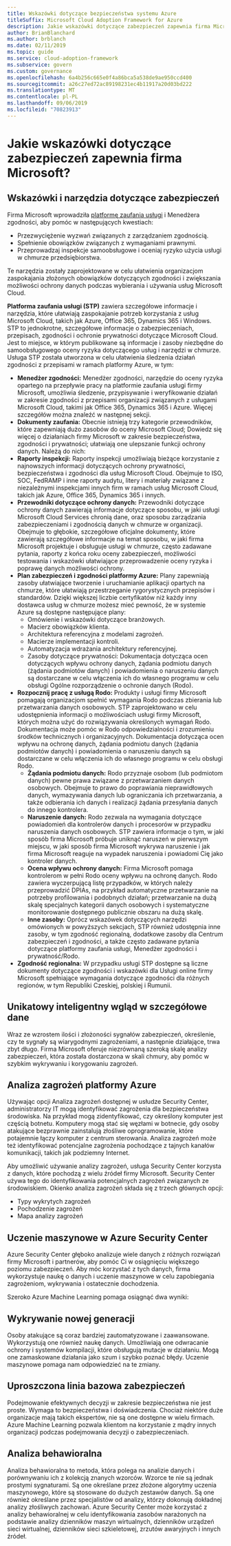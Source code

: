 ```yaml
---
title: Wskazówki dotyczące bezpieczeństwa systemu Azure
titleSuffix: Microsoft Cloud Adoption Framework for Azure
description: Jakie wskazówki dotyczące zabezpieczeń zapewnia firma Microsoft?
author: BrianBlanchard
ms.author: brblanch
ms.date: 02/11/2019
ms.topic: guide
ms.service: cloud-adoption-framework
ms.subservice: govern
ms.custom: governance
ms.openlocfilehash: 6a4b256c665e0f4a86bca5a538de9ae950ccd400
ms.sourcegitcommit: a26c27ed72ac89198231ec4b11917a20d03bd222
ms.translationtype: MT
ms.contentlocale: pl-PL
ms.lasthandoff: 09/06/2019
ms.locfileid: "70823913"
---
```

<!-- markdownlint-disable MD026 -->

# <a name="what-security-guidance-does-microsoft-provide"></a>Jakie wskazówki dotyczące zabezpieczeń zapewnia firma Microsoft?

## <a name="security-guidance-and-tools"></a>Wskazówki i narzędzia dotyczące zabezpieczeń

Firma Microsoft wprowadziła [platformę zaufania usługi](https://servicetrust.microsoft.com) i Menedżera zgodności, aby pomóc w następujących kwestiach:

- Przezwyciężenie wyzwań związanych z zarządzaniem zgodnością.
- Spełnienie obowiązków związanych z wymaganiami prawnymi.
- Przeprowadzaj inspekcje samoobsługowe i oceniaj ryzyko użycia usługi w chmurze przedsiębiorstwa.

Te narzędzia zostały zaprojektowane w celu ułatwienia organizacjom zaspokajania złożonych obowiązków dotyczących zgodności i zwiększania możliwości ochrony danych podczas wybierania i używania usług Microsoft Cloud.

**Platforma zaufania usługi (STP)** zawiera szczegółowe informacje i narzędzia, które ułatwiają zaspokajanie potrzeb korzystania z usług Microsoft Cloud, takich jak Azure, Office 365, Dynamics 365 i Windows. STP to jednokrotne, szczegółowe informacje o zabezpieczeniach, przepisach, zgodności i ochronie prywatności dotyczące Microsoft Cloud. Jest to miejsce, w którym publikowane są informacje i zasoby niezbędne do samoobsługowego oceny ryzyka dotyczącego usług i narzędzi w chmurze. Usługa STP została utworzona w celu ułatwienia śledzenia działań zgodności z przepisami w ramach platformy Azure, w tym:

- **Menedżer zgodności:** Menedżer zgodności, narzędzie do oceny ryzyka opartego na przepływie pracy na platformie zaufania usługi firmy Microsoft, umożliwia śledzenie, przypisywanie i weryfikowanie działań w zakresie zgodności z przepisami organizacji związanych z usługami Microsoft Cloud, takimi jak Office 365, Dynamics 365 i Azure. Więcej szczegółów można znaleźć w następnej sekcji.
- **Dokumenty zaufania:** Obecnie istnieją trzy kategorie przewodników, które zapewniają dużo zasobów do oceny Microsoft Cloud; Dowiedz się więcej o działaniach firmy Microsoft w zakresie bezpieczeństwa, zgodności i prywatności; ułatwiają one ulepszanie funkcji ochrony danych. Należą do nich:
- **Raporty inspekcji:** Raporty inspekcji umożliwiają bieżące korzystanie z najnowszych informacji dotyczących ochrony prywatności, bezpieczeństwa i zgodności dla usług Microsoft Cloud. Obejmuje to ISO, SOC, FedRAMP i inne raporty audytu, litery i materiały związane z niezależnymi inspekcjami innych firm w ramach usług Microsoft Cloud, takich jak Azure, Office 365, Dynamics 365 i innych.
- **Przewodniki dotyczące ochrony danych:** Przewodniki dotyczące ochrony danych zawierają informacje dotyczące sposobu, w jaki usługi Microsoft Cloud Services chronią dane, oraz sposobu zarządzania zabezpieczeniami i zgodnością danych w chmurze w organizacji. Obejmuje to głębokie, szczegółowe oficjalne dokumenty, które zawierają szczegółowe informacje na temat sposobu, w jaki firma Microsoft projektuje i obsługuje usługi w chmurze, często zadawane pytania, raporty z końca roku oceny zabezpieczeń, możliwości testowania i wskazówki ułatwiające przeprowadzenie oceny ryzyka i poprawę danych możliwości ochrony.
- **Plan zabezpieczeń i zgodności platformy Azure:** Plany zapewniają zasoby ułatwiające tworzenie i uruchamianie aplikacji opartych na chmurze, które ułatwiają przestrzeganie rygorystycznych przepisów i standardów. Dzięki większej liczbie certyfikatów niż każdy inny dostawca usług w chmurze możesz mieć pewność, że w systemie Azure są dostępne następujące plany:
  - Omówienie i wskazówki dotyczące branżowych.
  - Macierz obowiązków klienta.
  - Architektura referencyjna z modelami zagrożeń.
  - Macierze implementacji kontroli.
  - Automatyzacja wdrażania architektury referencyjnej.
  - Zasoby dotyczące prywatności: Dokumentacja dotycząca ocen dotyczących wpływu ochrony danych, żądania podmiotu danych (żądania podmiotów danych) i powiadomienia o naruszeniu danych są dostarczane w celu włączenia ich do własnego programu w celu obsługi Ogólne rozporządzenie o ochronie danych (Rodo).
- **Rozpocznij pracę z usługą Rodo:** Produkty i usługi firmy Microsoft pomagają organizacjom spełnić wymagania Rodo podczas zbierania lub przetwarzania danych osobowych. STP zaprojektowano w celu udostępnienia informacji o możliwościach usługi firmy Microsoft, których można użyć do rozwiązywania określonych wymagań Rodo. Dokumentacja może pomóc w Rodo odpowiedzialności i zrozumieniu środków technicznych i organizacyjnych. Dokumentacja dotycząca ocen wpływu na ochronę danych, żądania podmiotu danych (żądania podmiotów danych) i powiadomienia o naruszeniu danych są dostarczane w celu włączenia ich do własnego programu w celu obsługi Rodo.
  - **Żądania podmiotu danych:** Rodo przyznaje osobom (lub podmiotom danych) pewne prawa związane z przetwarzaniem danych osobowych. Obejmuje to prawo do poprawiania nieprawidłowych danych, wymazywania danych lub ograniczania ich przetwarzania, a także odbierania ich danych i realizacji żądania przesyłania danych do innego kontrolera.
  - **Naruszenie danych:** Rodo zezwala na wymagania dotyczące powiadomień dla kontrolerów danych i procesorów w przypadku naruszenia danych osobowych. STP zawiera informacje o tym, w jaki sposób firma Microsoft próbuje uniknąć naruszeń w pierwszym miejscu, w jaki sposób firma Microsoft wykrywa naruszenie i jak firma Microsoft reaguje na wypadek naruszenia i powiadomi Cię jako kontroler danych.
  - **Ocena wpływu ochrony danych:** Firma Microsoft pomaga kontrolerom w pełni Rodo oceny wpływu na ochronę danych. Rodo zawiera wyczerpującą listę przypadków, w których należy przeprowadzić DPIAs, na przykład automatyczne przetwarzanie na potrzeby profilowania i podobnych działań; przetwarzanie na dużą skalę specjalnych kategorii danych osobowych i systematyczne monitorowanie dostępnego publicznie obszaru na dużą skalę.
  - **Inne zasoby:** Oprócz wskazówek dotyczących narzędzi omówionych w powyższych sekcjach, STP również udostępnia inne zasoby, w tym zgodność regionalną, dodatkowe zasoby dla Centrum zabezpieczeń i zgodności, a także często zadawane pytania dotyczące platformy zaufania usługi, Menedżer zgodności i prywatność/Rodo.
- **Zgodność regionalna:** W przypadku usługi STP dostępne są liczne dokumenty dotyczące zgodności i wskazówki dla Usługi online firmy Microsoft spełniające wymagania dotyczące zgodności dla różnych regionów, w tym Republiki Czeskiej, polskiej i Rumunii.

## <a name="unique-intelligent-insights"></a>Unikatowy inteligentny wgląd w szczegółowe dane

Wraz ze wzrostem ilości i złożoności sygnałów zabezpieczeń, określenie, czy te sygnały są wiarygodnymi zagrożeniami, a następnie działające, trwa zbyt długo. Firma Microsoft oferuje niezrównaną szeroką skalę analizy zabezpieczeń, która została dostarczona w skali chmury, aby pomóc w szybkim wykrywaniu i korygowaniu zagrożeń.

## <a name="azure-threat-intelligence"></a>Analiza zagrożeń platformy Azure

Używając opcji Analiza zagrożeń dostępnej w usłudze Security Center, administratorzy IT mogą identyfikować zagrożenia dla bezpieczeństwa środowiska. Na przykład mogą zidentyfikować, czy określony komputer jest częścią botnetu. Komputery mogą stać się węzłami w botnecie, gdy osoby atakujące bezprawnie zainstalują złośliwe oprogramowanie, które potajemnie łączy komputer z centrum sterowania. Analiza zagrożeń może też identyfikować potencjalne zagrożenia pochodzące z tajnych kanałów komunikacji, takich jak podziemny Internet.

Aby umożliwić używanie analizy zagrożeń, usługa Security Center korzysta z danych, które pochodzą z wielu źródeł firmy Microsoft. Security Center używa tego do identyfikowania potencjalnych zagrożeń związanych ze środowiskiem. Okienko analiza zagrożeń składa się z trzech głównych opcji:

- Typy wykrytych zagrożeń
- Pochodzenie zagrożeń
- Mapa analizy zagrożeń

## <a name="machine-learning-in-azure-security-center"></a>Uczenie maszynowe w Azure Security Center

Azure Security Center głęboko analizuje wiele danych z różnych rozwiązań firmy Microsoft i partnerów, aby pomóc Ci w osiągnięciu większego poziomu zabezpieczeń. Aby móc korzystać z tych danych, firma wykorzystuje naukę o danych i uczenie maszynowe w celu zapobiegania zagrożeniom, wykrywania i ostatecznie dochodzenia.

Szeroko Azure Machine Learning pomaga osiągnąć dwa wyniki:

## <a name="next-generation-detection"></a>Wykrywanie nowej generacji

Osoby atakujące są coraz bardziej zautomatyzowane i zaawansowane. Wykorzystują one również naukę danych. Umożliwiają one odwracanie ochrony i systemów kompilacji, które obsługują mutacje w działaniu. Mogą one zamaskowane działania jako szum i szybko poznać błędy. Uczenie maszynowe pomaga nam odpowiedzieć na te zmiany.

## <a name="simplified-security-baseline"></a>Uproszczona linia bazowa zabezpieczeń

Podejmowanie efektywnych decyzji w zakresie bezpieczeństwa nie jest proste. Wymaga to bezpieczeństwa i doświadczenia. Chociaż niektóre duże organizacje mają takich ekspertów, nie są one dostępne w wielu firmach. Azure Machine Learning pozwala klientom na korzystanie z mądry innych organizacji podczas podejmowania decyzji o zabezpieczeniach.

## <a name="behavioral-analytics"></a>Analiza behawioralna

Analiza behawioralna to metoda, która polega na analizie danych i porównywaniu ich z kolekcją znanych wzorców. Wzorce te nie są jednak prostymi sygnaturami. Są one określane przez złożone algorytmy uczenia maszynowego, które są stosowane do dużych zestawów danych. Są one również określane przez specjalistów od analizy, którzy dokonują dokładnej analizy złośliwych zachowań. Azure Security Center może korzystać z analizy behawioralnej w celu identyfikowania zasobów narażonych na podstawie analizy dzienników maszyn wirtualnych, dzienników urządzeń sieci wirtualnej, dzienników sieci szkieletowej, zrzutów awaryjnych i innych źródeł.
